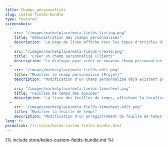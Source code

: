 ```yaml
---
title: Champs personnalisés
slug: custom-fields-bundle
type: featured
screenshots:
  - 
    src: "/images/marketplace/meta-fields-listing.png"
    title: "Administration des champs personnalisés"
    description: "La page de liste affiche tous les types d'articles disponibles et leurs champs personnalisés configurés."
  - 
    src: "/images/marketplace/meta-fields-create.png"
    title: "Créer un champ personnalisé (Client)"
    description: "Le dialogue pour créer un nouveau champ personnalisé pour les Clients"
  - 
    src: "/images/marketplace/meta-fields-edit.png"
    title: "Modifier le champ personnalisé (Projet)"
    description: "Modification d'un champ personnalisé déjà existant pour les projets (type booléen, voir la valeur par défaut)"
  - 
    src: "/images/marketplace/meta-fields-timesheet.png"
    title: "Feuilles de temps des équipes"
    description: "La liste des feuilles de temps, affichant la localisation du champ personnalisé visible "
  - 
    src: "/images/marketplace/meta-fields-timesheet-edit.png"
    title: "Modifier la feuille de temps"
    description: "Modification d'un enregistrement de feuille de temps avec un nouveau champ personnalisé de type liste de choix"
lang: fr
permalink: /fr/store/keleo-custom-fields-bundle.html
---
```


{% include store/keleo-custom-fields-bundle.md %}
